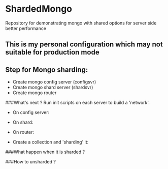 # ShardedMongo
Repository for demonstrating mongo with shared options for server side better performance

## This is my personal configuration which may not suitable for production mode

## Step for Mongo sharding:
- Create mongo config server (configsvr)
- Create mongo shard server (shardsvr)
- Create mongo router

###What's next ?
Run init scripts on each server to build a 'network'.

- On config server:


- On shard:


- On router:


- Create a collection and 'sharding' it:


###What happen when it is sharded ?

###How to unsharded ?

